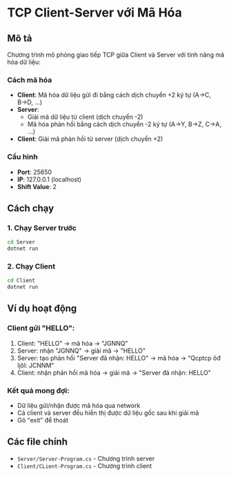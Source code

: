 # TCP Client-Server với Mã Hóa

## Mô tả
Chương trình mô phỏng giao tiếp TCP giữa Client và Server với tính năng mã hóa dữ liệu:

### Cách mã hóa
- **Client**: Mã hóa dữ liệu gửi đi bằng cách dịch chuyển +2 ký tự (A→C, B→D, ...)
- **Server**: 
  - Giải mã dữ liệu từ client (dịch chuyển -2) 
  - Mã hóa phản hồi bằng cách dịch chuyển -2 ký tự (A→Y, B→Z, C→A, ...)
- **Client**: Giải mã phản hồi từ server (dịch chuyển +2)

### Cấu hình
- **Port**: 25650
- **IP**: 127.0.0.1 (localhost)
- **Shift Value**: 2

## Cách chạy

### 1. Chạy Server trước
```bash
cd Server
dotnet run
```

### 2. Chạy Client
```bash
cd Client  
dotnet run
```

## Ví dụ hoạt động

### Client gửi "HELLO":
1. Client: "HELLO" → mã hóa → "JGNNQ"
2. Server: nhận "JGNNQ" → giải mã → "HELLO"
3. Server: tạo phản hồi "Server đã nhận: HELLO" → mã hóa → "Qcptcp ôđ ljôl: JCNNM"
4. Client: nhận phản hồi mã hóa → giải mã → "Server đã nhận: HELLO"

### Kết quả mong đợi:
- Dữ liệu gửi/nhận được mã hóa qua network
- Cả client và server đều hiển thị được dữ liệu gốc sau khi giải mã
- Gõ "exit" để thoát

## Các file chính
- `Server/Server-Program.cs` - Chương trình server
- `Client/CLient-Program.cs` - Chương trình client
